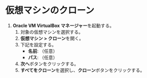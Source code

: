 # 仮想マシンのクローン

1. **Oracle VM VirtualBox マネージャー**を起動する。
   1. 対象の仮想マシンを選択する。
   2. **仮想マシン > クローン**を開く。
   3. 下記を設定する。
      - **名前**: （任意）
      - **パス**: （任意）
   4. **次へ**ボタンをクリックする。
   5. **すべてをクローン**を選択し、**クローン**ボタンをクリックする。
